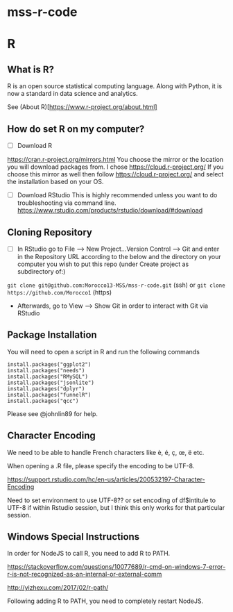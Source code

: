 # mss-r-code

# R
## What is R?

R is an open source statistical computing language. Along with Python, it is now a standard in data science and analytics.

See (About R)[https://www.r-project.org/about.html]

## How do set R on my computer?

- [ ] Download R

https://cran.r-project.org/mirrors.html
You choose the mirror or the location you will download packages from. I chose https://cloud.r-project.org/ If you choose this mirror as well then follow https://cloud.r-project.org/ and select the installation based on your OS.

- [ ] Download RStudio
This is highly recommended unless you want to do troubleshooting via command line.
https://www.rstudio.com/products/rstudio/download/#download

## Cloning Repository

- [ ] In RStudio go to File --> New Project...Version Control --> Git and enter in the Repository URL according to the below and the directory on your computer you wish to put this repo (under Create project as subdirectory of:)

`git clone git@github.com:Morocco13-MSS/mss-r-code.git` (ssh) or `git clone https://github.com/Morocco1` (https)

- Afterwards, go to View --> Show Git in order to interact with Git via RStudio

## Package Installation
You will need to open a script in R and run the following commands

```
install.packages("ggplot2")
install.packages("needs")
install.packages("RMySQL")
install.packages("jsonlite")
install.packages("dplyr")
install.packages("funnelR")
install.packages("qcc")
```

Please see @johnlin89 for help.

## Character Encoding

We need to be able to handle French characters like è, é, ç, œ, ë etc.

When opening a .R file, please specify the encoding to be UTF-8.

https://support.rstudio.com/hc/en-us/articles/200532197-Character-Encoding

Need to set environment to use UTF-8?? or set encoding of df$intitule to UTF-8 if within Rstudio session, but I think this only works for that particular session.

## Windows Special Instructions

In order for NodeJS to call R, you need to add R to PATH.

https://stackoverflow.com/questions/10077689/r-cmd-on-windows-7-error-r-is-not-recognized-as-an-internal-or-external-comm

http://yizhexu.com/2017/02/r-path/

Following adding R to PATH, you need to completely restart NodeJS.


